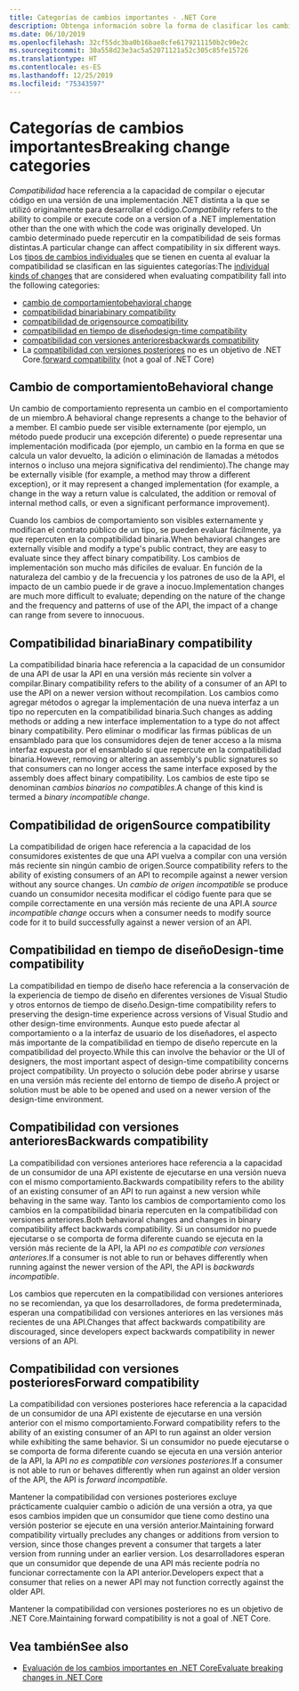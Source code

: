 ```yaml
---
title: Categorías de cambios importantes - .NET Core
description: Obtenga información sobre la forma de clasificar los cambios importantes en .NET Core.
ms.date: 06/10/2019
ms.openlocfilehash: 32cf55dc3ba0b16bae8cfe6179211150b2c90e2c
ms.sourcegitcommit: 30a558d23e3ac5a52071121a52c305c85fe15726
ms.translationtype: HT
ms.contentlocale: es-ES
ms.lasthandoff: 12/25/2019
ms.locfileid: "75343597"
---
```

# <a name="breaking-change-categories"></a><span data-ttu-id="73c47-103">Categorías de cambios importantes</span><span class="sxs-lookup"><span data-stu-id="73c47-103">Breaking change categories</span></span>

<span data-ttu-id="73c47-104">*Compatibilidad* hace referencia a la capacidad de compilar o ejecutar código en una versión de una implementación .NET distinta a la que se utilizó originalmente para desarrollar el código.</span><span class="sxs-lookup"><span data-stu-id="73c47-104">*Compatibility* refers to the ability to compile or execute code on a version of a .NET implementation other than the one with which the code was originally developed.</span></span> <span data-ttu-id="73c47-105">Un cambio determinado puede repercutir en la compatibilidad de seis formas distintas.</span><span class="sxs-lookup"><span data-stu-id="73c47-105">A particular change can affect compatibility in six different ways.</span></span> <span data-ttu-id="73c47-106">Los [tipos de cambios individuales](index.md) que se tienen en cuenta al evaluar la compatibilidad se clasifican en las siguientes categorías:</span><span class="sxs-lookup"><span data-stu-id="73c47-106">The [individual kinds of changes](index.md) that are considered when evaluating compatibility fall into the following categories:</span></span>

- [<span data-ttu-id="73c47-107">cambio de comportamiento</span><span class="sxs-lookup"><span data-stu-id="73c47-107">behavioral change</span></span>](#behavioral-change)
- [<span data-ttu-id="73c47-108">compatibilidad binaria</span><span class="sxs-lookup"><span data-stu-id="73c47-108">binary compatibility</span></span>](#binary-compatibility)
- [<span data-ttu-id="73c47-109">compatibilidad de origen</span><span class="sxs-lookup"><span data-stu-id="73c47-109">source compatibility</span></span>](#source-compatibility)
- [<span data-ttu-id="73c47-110">compatibilidad en tiempo de diseño</span><span class="sxs-lookup"><span data-stu-id="73c47-110">design-time compatibility</span></span>](#design-time-compatibility)
- [<span data-ttu-id="73c47-111">compatibilidad con versiones anteriores</span><span class="sxs-lookup"><span data-stu-id="73c47-111">backwards compatibility</span></span>](#backwards-compatibility)
- <span data-ttu-id="73c47-112">La [compatibilidad con versiones posteriores](#forward-compatibility) no es un objetivo de .NET Core.</span><span class="sxs-lookup"><span data-stu-id="73c47-112">[forward compatibility](#forward-compatibility) (not a goal of .NET Core)</span></span>

## <a name="behavioral-change"></a><span data-ttu-id="73c47-113">Cambio de comportamiento</span><span class="sxs-lookup"><span data-stu-id="73c47-113">Behavioral change</span></span>

<span data-ttu-id="73c47-114">Un cambio de comportamiento representa un cambio en el comportamiento de un miembro.</span><span class="sxs-lookup"><span data-stu-id="73c47-114">A behavioral change represents a change to the behavior of a member.</span></span> <span data-ttu-id="73c47-115">El cambio puede ser visible externamente (por ejemplo, un método puede producir una excepción diferente) o puede representar una implementación modificada (por ejemplo, un cambio en la forma en que se calcula un valor devuelto, la adición o eliminación de llamadas a métodos internos o incluso una mejora significativa del rendimiento).</span><span class="sxs-lookup"><span data-stu-id="73c47-115">The change may be externally visible (for example, a method may throw a different exception), or it may represent a changed implementation (for example, a change in the way a return value is calculated, the addition or removal of internal method calls, or even a significant performance improvement).</span></span>

<span data-ttu-id="73c47-116">Cuando los cambios de comportamiento son visibles externamente y modifican el contrato público de un tipo, se pueden evaluar fácilmente, ya que repercuten en la compatibilidad binaria.</span><span class="sxs-lookup"><span data-stu-id="73c47-116">When behavioral changes are externally visible and modify a type's public contract, they are easy to evaluate since they affect binary compatibility.</span></span> <span data-ttu-id="73c47-117">Los cambios de implementación son mucho más difíciles de evaluar. En función de la naturaleza del cambio y de la frecuencia y los patrones de uso de la API, el impacto de un cambio puede ir de grave a inocuo.</span><span class="sxs-lookup"><span data-stu-id="73c47-117">Implementation changes are much more difficult to evaluate; depending on the nature of the change and the frequency and patterns of use of the API, the impact of a change can range from severe to innocuous.</span></span>

## <a name="binary-compatibility"></a><span data-ttu-id="73c47-118">Compatibilidad binaria</span><span class="sxs-lookup"><span data-stu-id="73c47-118">Binary compatibility</span></span>

<span data-ttu-id="73c47-119">La compatibilidad binaria hace referencia a la capacidad de un consumidor de una API de usar la API en una versión más reciente sin volver a compilar.</span><span class="sxs-lookup"><span data-stu-id="73c47-119">Binary compatibility refers to the ability of a consumer of an API to use the API on a newer version without recompilation.</span></span> <span data-ttu-id="73c47-120">Los cambios como agregar métodos o agregar la implementación de una nueva interfaz a un tipo no repercuten en la compatibilidad binaria.</span><span class="sxs-lookup"><span data-stu-id="73c47-120">Such changes as adding methods or adding a new interface implementation to a type do not affect binary compatibility.</span></span> <span data-ttu-id="73c47-121">Pero eliminar o modificar las firmas públicas de un ensamblado para que los consumidores dejen de tener acceso a la misma interfaz expuesta por el ensamblado sí que repercute en la compatibilidad binaria.</span><span class="sxs-lookup"><span data-stu-id="73c47-121">However, removing or altering an assembly's public signatures so that consumers can no longer access the same interface exposed by the assembly does affect binary compatibility.</span></span> <span data-ttu-id="73c47-122">Los cambios de este tipo se denominan *cambios binarios no compatibles*.</span><span class="sxs-lookup"><span data-stu-id="73c47-122">A change of this kind is termed a *binary incompatible change*.</span></span>

## <a name="source-compatibility"></a><span data-ttu-id="73c47-123">Compatibilidad de origen</span><span class="sxs-lookup"><span data-stu-id="73c47-123">Source compatibility</span></span>

<span data-ttu-id="73c47-124">La compatibilidad de origen hace referencia a la capacidad de los consumidores existentes de que una API vuelva a compilar con una versión más reciente sin ningún cambio de origen.</span><span class="sxs-lookup"><span data-stu-id="73c47-124">Source compatibility refers to the ability of existing consumers of an API to recompile against a newer version without any source changes.</span></span> <span data-ttu-id="73c47-125">Un *cambio de origen incompatible* se produce cuando un consumidor necesita modificar el código fuente para que se compile correctamente en una versión más reciente de una API.</span><span class="sxs-lookup"><span data-stu-id="73c47-125">A *source incompatible change* occurs when a consumer needs to modify source code for it to build successfully against a newer version of an API.</span></span>

## <a name="design-time-compatibility"></a><span data-ttu-id="73c47-126">Compatibilidad en tiempo de diseño</span><span class="sxs-lookup"><span data-stu-id="73c47-126">Design-time compatibility</span></span>

<span data-ttu-id="73c47-127">La compatibilidad en tiempo de diseño hace referencia a la conservación de la experiencia de tiempo de diseño en diferentes versiones de Visual Studio y otros entornos de tiempo de diseño.</span><span class="sxs-lookup"><span data-stu-id="73c47-127">Design-time compatibility refers to preserving the design-time experience across versions of Visual Studio and other design-time environments.</span></span> <span data-ttu-id="73c47-128">Aunque esto puede afectar al comportamiento o a la interfaz de usuario de los diseñadores, el aspecto más importante de la compatibilidad en tiempo de diseño repercute en la compatibilidad del proyecto.</span><span class="sxs-lookup"><span data-stu-id="73c47-128">While this can involve the behavior or the UI of designers, the most important aspect of design-time compatibility concerns project compatibility.</span></span> <span data-ttu-id="73c47-129">Un proyecto o solución debe poder abrirse y usarse en una versión más reciente del entorno de tiempo de diseño.</span><span class="sxs-lookup"><span data-stu-id="73c47-129">A project or solution must be able to be opened and used on a newer version of the design-time environment.</span></span>

## <a name="backwards-compatibility"></a><span data-ttu-id="73c47-130">Compatibilidad con versiones anteriores</span><span class="sxs-lookup"><span data-stu-id="73c47-130">Backwards compatibility</span></span>

<span data-ttu-id="73c47-131">La compatibilidad con versiones anteriores hace referencia a la capacidad de un consumidor de una API existente de ejecutarse en una versión nueva con el mismo comportamiento.</span><span class="sxs-lookup"><span data-stu-id="73c47-131">Backwards compatibility refers to the ability of an existing consumer of an API to run against a new version while behaving in the same way.</span></span> <span data-ttu-id="73c47-132">Tanto los cambios de comportamiento como los cambios en la compatibilidad binaria repercuten en la compatibilidad con versiones anteriores.</span><span class="sxs-lookup"><span data-stu-id="73c47-132">Both behavioral changes and changes in binary compatibility affect backwards compatibility.</span></span> <span data-ttu-id="73c47-133">Si un consumidor no puede ejecutarse o se comporta de forma diferente cuando se ejecuta en la versión más reciente de la API, la API *no es compatible con versiones anteriores*.</span><span class="sxs-lookup"><span data-stu-id="73c47-133">If a consumer is not able to run or behaves differently when running against the newer version of the API, the API is *backwards incompatible*.</span></span>

<span data-ttu-id="73c47-134">Los cambios que repercuten en la compatibilidad con versiones anteriores no se recomiendan, ya que los desarrolladores, de forma predeterminada, esperan una compatibilidad con versiones anteriores en las versiones más recientes de una API.</span><span class="sxs-lookup"><span data-stu-id="73c47-134">Changes that affect backwards compatibility are discouraged, since developers expect backwards compatibility in newer versions of an API.</span></span>

## <a name="forward-compatibility"></a><span data-ttu-id="73c47-135">Compatibilidad con versiones posteriores</span><span class="sxs-lookup"><span data-stu-id="73c47-135">Forward compatibility</span></span>

<span data-ttu-id="73c47-136">La compatibilidad con versiones posteriores hace referencia a la capacidad de un consumidor de una API existente de ejecutarse en una versión anterior con el mismo comportamiento.</span><span class="sxs-lookup"><span data-stu-id="73c47-136">Forward compatibility refers to the ability of an existing consumer of an API to run against an older version while exhibiting the same behavior.</span></span> <span data-ttu-id="73c47-137">Si un consumidor no puede ejecutarse o se comporta de forma diferente cuando se ejecuta en una versión anterior de la API, la API *no es compatible con versiones posteriores*.</span><span class="sxs-lookup"><span data-stu-id="73c47-137">If a consumer is not able to run or behaves differently when run against an older version of the API, the API is *forward incompatible*.</span></span>

<span data-ttu-id="73c47-138">Mantener la compatibilidad con versiones posteriores excluye prácticamente cualquier cambio o adición de una versión a otra, ya que esos cambios impiden que un consumidor que tiene como destino una versión posterior se ejecute en una versión anterior.</span><span class="sxs-lookup"><span data-stu-id="73c47-138">Maintaining forward compatibility virtually precludes any changes or additions from version to version, since those changes prevent a consumer that targets a later version from running under an earlier version.</span></span> <span data-ttu-id="73c47-139">Los desarrolladores esperan que un consumidor que depende de una API más reciente podría no funcionar correctamente con la API anterior.</span><span class="sxs-lookup"><span data-stu-id="73c47-139">Developers expect that a consumer that relies on a newer API may not function correctly against the older API.</span></span>

<span data-ttu-id="73c47-140">Mantener la compatibilidad con versiones posteriores no es un objetivo de .NET Core.</span><span class="sxs-lookup"><span data-stu-id="73c47-140">Maintaining forward compatibility is not a goal of .NET Core.</span></span>

## <a name="see-also"></a><span data-ttu-id="73c47-141">Vea también</span><span class="sxs-lookup"><span data-stu-id="73c47-141">See also</span></span>

- [<span data-ttu-id="73c47-142">Evaluación de los cambios importantes en .NET Core</span><span class="sxs-lookup"><span data-stu-id="73c47-142">Evaluate breaking changes in .NET Core</span></span>](index.md)
